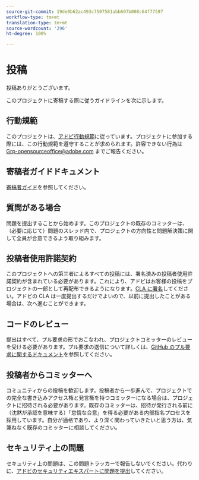 ```yaml
---
source-git-commit: 19de0b62ac493c7507581abb607b008c64f77597
workflow-type: tm+mt
translation-type: tm+mt
source-wordcount: '296'
ht-degree: 100%

---
```

# 投稿

投稿ありがとうございます。

このプロジェクトに寄稿する際に従うガイドラインを次に示します。

## 行動規範

このプロジェクトは、[アドビ行動規範](code-of-conduct.md)に従っています。プロジェクトに参加する際には、この行動規範を遵守することが求められます。許容できない行為は [Grp-opensourceoffice@adobe.com](mailto:Grp-opensourceoffice@adobe.com) までご報告ください。

## 寄稿者ガイドドキュメント

[寄稿者ガイド](https://docs.adobe.com/content/help/en/contributor/contributor-guide/introduction.html)を参照してください。

## 質問がある場合

問題を提出することから始めます。このプロジェクトの既存のコミッターは、（必要に応じて）問題のスレッド内で、プロジェクトの方向性と問題解決策に関して全員が合意できるよう取り組みます。

## 投稿者使用許諾契約

このプロジェクトへの第三者によるすべての投稿には、署名済みの投稿者使用許諾契約が含まれている必要があります。これにより、アドビはお客様の投稿をプロジェクトの一部として再配布できるようになります。[CLA に署名](http://opensource.adobe.com/cla.html)してください。アドビの CLA は一度提出するだけでよいので、以前に提出したことがある場合は、次へ進むことができます。

## コードのレビュー

提出はすべて、プル要求の形でおこなわれ、プロジェクトコミッターのレビューを受ける必要があります。プル要求の送信について詳しくは、[GitHub のプル要求に関するドキュメント](https://help.github.com/articles/about-pull-requests/)を参照してください。

<!--
Lastly, please follow the [pull request template](PULL_REQUEST_TEMPLATE.md) when
submitting a pull request!
-->

## 投稿者からコミッターへ

コミュニティからの投稿を歓迎します。投稿者から一歩進んで、プロジェクトでの完全な書き込みアクセス権と発言権を持つコミッターになる場合は、プロジェクトに招待される必要があります。既存のコミッターは、招待が発行される前に（沈黙が承認を意味する）「怠惰な合意」を得る必要がある内部指名プロセスを採用しています。自分が適格であり、より深く関わっていきたいと思う方は、気兼ねなく既存のコミッターに相談してください。

## セキュリティ上の問題

セキュリティ上の問題は、この問題トラッカーで報告しないでください。代わりに、[アドビのセキュリティエキスパートに問題を提出](https://helpx.adobe.com/jp/security/alertus.html)してください。
